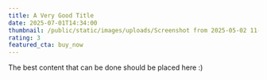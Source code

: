 ```yaml
---
title: A Very Good Title
date: 2025-07-01T14:34:00
thumbnail: /public/static/images/uploads/Screenshot from 2025-05-02 11-54-46.png
rating: 3
featured_cta: buy_now
---
```

The best content that can be done should be placed here :)
